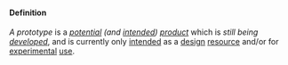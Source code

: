 #### Definition

*A prototype* is a *[potential](https://github.com/gcassel/Modular-Organization-Terminology/blob/master/terms/potential.md) (and [intended](https://github.com/gcassel/Modular-Organization-Terminology/blob/master/terms/intend.md)) [product](https://github.com/gcassel/Modular-Organization-Terminology/blob/master/terms/produce.md)* which is *still being [developed](https://github.com/gcassel/Modular-Organization-Terminology/blob/master/terms/develop.md)*, and is currently only [intended](https://github.com/gcassel/Modular-Organization-Terminology/blob/master/terms/intend.md) as a [design](https://github.com/gcassel/Modular-Organization-Terminology/blob/master/terms/design.md) [resource](https://github.com/gcassel/Modular-Organization-Terminology/blob/master/terms/resource.md) and/or for [experimental](https://github.com/gcassel/Modular-Organization-Terminology/blob/master/terms/experiment.md) [use](https://github.com/gcassel/Modular-Organization-Terminology/blob/master/terms/use.md).


